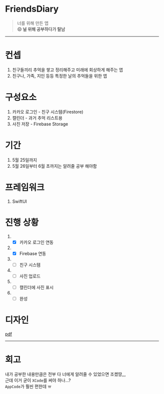 # FriendsDiary
> 너를 위해 만든 앱 <br/>
> **😖 널 위해 공부하다가 탈남**

-----

# 컨셉
1. 친구들끼리 추억을 쌓고 정리해주고 미래에 회상하게 해주는 앱
2. 친구나, 가족, 지인 등등 특정한 날의 추억들을 위한 앱

# 구성요소
1. 카카오 로그인 - 친구 시스템(Firestore)
2. 캘린더 - 과거 추억 리스트용
3. 사진 저장 - Firebase Storage

# 기간
1. 5월 25일까지
2. 5월 26일부터 6월 초까지는 알려줄 공부 해야함

# 프레임워크
1. SwiftUI

# 진행 상황
1. - [x] 카카오 로그인 연동
2. - [x] Firebase 연동
3. - [ ] 친구 시스템
4. - [ ] 사진 업로드
5. - [ ] 캘린더에 사진 표시
6. - [ ] 완성

# 디자인
[pdf](https://github.com/jisungbin/FriendsDiary/blob/main/FriendsDiary.pdf)

-----

# 회고
내가 공부한 내용만큼은 전부 다 너에게 알려줄 수 있었으면 조켔땅,,, <br/>
근데 이거 굳이 `XCode`를 써야 하나...? <br/>
`AppCode`가 훨씬 편한데 ㅠ
